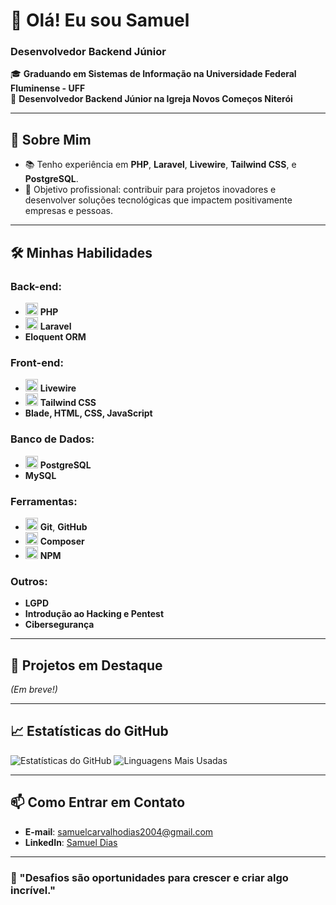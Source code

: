 # 👋 Olá! Eu sou Samuel

### Desenvolvedor Backend Júnior ###

🎓 **Graduando em Sistemas de Informação na Universidade Federal Fluminense - UFF**  
💼 **Desenvolvedor Backend Júnior na Igreja Novos Começos Niterói**

---

## 🚀 Sobre Mim
- 📚 Tenho experiência em **PHP**, **Laravel**, **Livewire**, **Tailwind CSS**, e **PostgreSQL**.
- 🎯 Objetivo profissional: contribuir para projetos inovadores e desenvolver soluções tecnológicas que impactem positivamente empresas e pessoas.

---

## 🛠️ Minhas Habilidades

### Back-end:
- <img src="https://img.shields.io/badge/PHP-777BB4?logo=php&logoColor=white" height="20"/> **PHP**
- <img src="https://img.shields.io/badge/Laravel-FF2D20?logo=laravel&logoColor=white" height="20"/> **Laravel**
- **Eloquent ORM**

### Front-end:
- <img src="https://img.shields.io/badge/Livewire-4C51BF?logo=livewire&logoColor=white" height="20"/> **Livewire**
- <img src="https://img.shields.io/badge/Tailwind_CSS-38B2AC?logo=tailwind-css&logoColor=white" height="20"/> **Tailwind CSS**
- **Blade, HTML, CSS, JavaScript**

### Banco de Dados:
- <img src="https://img.shields.io/badge/PostgreSQL-336791?logo=postgresql&logoColor=white" height="20"/> **PostgreSQL**
- **MySQL**

### Ferramentas:
- <img src="https://img.shields.io/badge/Git-F05032?logo=git&logoColor=white" height="20"/> **Git**, **GitHub**
- <img src="https://img.shields.io/badge/Composer-885630?logo=composer&logoColor=white" height="20"/> **Composer**
- <img src="https://img.shields.io/badge/NPM-CC3534?logo=npm&logoColor=white" height="20"/> **NPM**

### Outros:
- **LGPD**
- **Introdução ao Hacking e Pentest**
- **Cibersegurança**

---

## 🌟 Projetos em Destaque
*(Em breve!)*

---

## 📈 Estatísticas do GitHub
![Estatísticas do GitHub](https://github-readme-stats.vercel.app/api?username=SamuelCDiias&show_icons=true&theme=radical&count_private=true)
![Linguagens Mais Usadas](https://github-readme-stats.vercel.app/api/top-langs/?username=SamuelCDiias&layout=compact&theme=radical)

---

## 📫 Como Entrar em Contato
- **E-mail**: [samuelcarvalhodias2004@gmail.com](mailto:samuelcarvalhodias2004@gmail.com)
- **LinkedIn**: [Samuel Dias](https://www.linkedin.com/in/samuel-diass/)

---

### 🌟 "Desafios são oportunidades para crescer e criar algo incrível."
